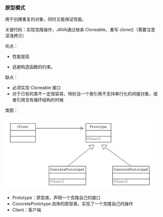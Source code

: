 ### 原型模式

用于创建重复的对象，同时又能保证性能。

关键代码：实现克隆操作，JAVA通过继承 Cloneable，重写 clone()（需要注意深浅拷贝）

优点： 

+ 性能提高

+ 逃避构造函数的约束。

缺点：

+ 必须实现 Cloneable 接口
+ 对于已有的类不一定很容易，特别当一个类引用不支持串行化的间接对象，或者引用含有循环结构的时候

类图：

![原型模式](原型模式.png)

+ Prototype：原型类，声明一个克隆自己的接口
+ ConcretePrototype:具体的原型类，实现了一个克隆自己的操作
+ Client：客户端